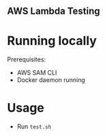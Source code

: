AWS Lambda Testing
------------------

Running locally
===============

Prerequisites:

- AWS SAM CLI
- Docker daemon running

Usage
=====

- Run ``test.sh``

